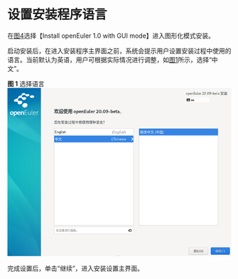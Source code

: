 # 设置安装程序语言<a name="ZH-CN_TOPIC_0187280595"></a>

在[图4](启动安装.md#fig1601161484619)选择【Install openEuler 1.0 with GUI mode】进入图形化模式安装。

启动安装后，在进入安装程序主界面之前，系统会提示用户设置安装过程中使用的语言。当前默认为英语，用户可根据实际情况进行调整，如[图1](#zh-cn_topic_0186390093_zh-cn_topic_0122145864_fig144630179151)所示，选择“中文”。

**图 1**  选择语言<a name="zh-cn_topic_0186390093_zh-cn_topic_0122145864_fig144630179151"></a>  
![](figures/选择语言.png "选择语言")

完成设置后，单击“继续”，进入安装设置主界面。

